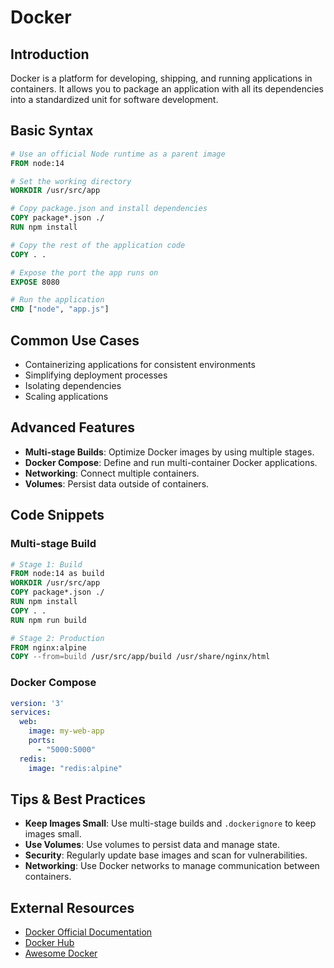 # Docker

## Introduction
Docker is a platform for developing, shipping, and running applications in containers. It allows you to package an application with all its dependencies into a standardized unit for software development.

## Basic Syntax
```dockerfile
# Use an official Node runtime as a parent image
FROM node:14

# Set the working directory
WORKDIR /usr/src/app

# Copy package.json and install dependencies
COPY package*.json ./
RUN npm install

# Copy the rest of the application code
COPY . .

# Expose the port the app runs on
EXPOSE 8080

# Run the application
CMD ["node", "app.js"]
````


## Common Use Cases
- Containerizing applications for consistent environments
- Simplifying deployment processes
- Isolating dependencies
- Scaling applications

## Advanced Features
- **Multi-stage Builds**: Optimize Docker images by using multiple stages.
- **Docker Compose**: Define and run multi-container Docker applications.
- **Networking**: Connect multiple containers.
- **Volumes**: Persist data outside of containers.

## Code Snippets
### Multi-stage Build
```dockerfile
# Stage 1: Build
FROM node:14 as build
WORKDIR /usr/src/app
COPY package*.json ./
RUN npm install
COPY . .
RUN npm run build

# Stage 2: Production
FROM nginx:alpine
COPY --from=build /usr/src/app/build /usr/share/nginx/html
````


### Docker Compose
```yaml
version: '3'
services:
  web:
    image: my-web-app
    ports:
      - "5000:5000"
  redis:
    image: "redis:alpine"
```


## Tips & Best Practices
- **Keep Images Small**: Use multi-stage builds and `.dockerignore` to keep images small.
- **Use Volumes**: Use volumes to persist data and manage state.
- **Security**: Regularly update base images and scan for vulnerabilities.
- **Networking**: Use Docker networks to manage communication between containers.

## External Resources
- [Docker Official Documentation](https://docs.docker.com/)
- [Docker Hub](https://hub.docker.com/)
- [Awesome Docker](https://github.com/veggiemonk/awesome-docker)